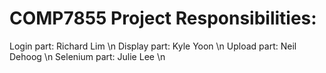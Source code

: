# COMP7855 Project Responsibilities:
  Login part: Richard Lim \n
  Display part: Kyle Yoon \n
  Upload part: Neil Dehoog \n
  Selenium part: Julie Lee \n
